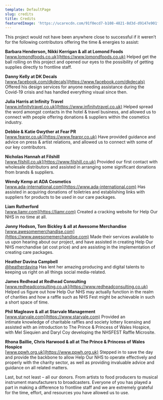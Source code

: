 ```yaml
---
template: DefaultPage
slug: credits
title: Credits
featuredImage: 'https://ucarecdn.com/91f0ecd7-b108-4821-8d3d-d9147e901f14/'
---
```

This project would not have been anywhere close to successful if it weren’t for the following contributors offering the time & energies to assist:

**Barbara Henderson, Nikki Kerrigan & all at Lomond Foods**\
[www.lomondfoods.co.uk](https://www.lomondfoods.co.uk)
Helped get the ball rolling on this project and opened our eyes to the possibility of getting supplies directly to frontline staff.

**Danny Kelly at DK Decals**\
[www.facebook.com/dkdecals](https://www.facebook.com/dkdecals)
Offered his design services for anyone needing assistance during the Covid-19 crisis and has handled everything visual since then.

**Julia Harris at Infinity Travel**\
[www.infinitytravel.co.uk](https://www.infinitytravel.co.uk)
Helped spread the word amongst contacts in the hotel & travel business, and allowed us to connect with people offering donations & suppliers within the cosmetics industry.

**Debbie & Katie Gwyther at Fear PR**\
[www.fearpr.co.uk](https://www.fearpr.co.uk)
Have provided guidance and advice on press & artist relations, and allowed us to connect with some of our key contributors.

**Nicholas Hannah at Filshill**\
[www.filshill.co.uk](https://www.filshill.co.uk)
Provided our first contact with wholesale distributors and assisted in arranging some significant donations from brands & suppliers. 

**Wendy Kemp at ADA Cosmetics**\
[www.ada-international.com](https://www.ada-international.com)
Has assisted in acquiring donations of toiletries and establishing links with suppliers for products to be used in our care packages.

**Liam Rutherford**\
[www.liamr.com](https://liamr.com)
Created a cracking website for Help Our NHS in no time at all.

**Jonny Hodson, Tom Bickley & all at Awesome Merchandise**\
[www.awesomemerchandise.com](https://www.awesomemerchandise.com)
Made their services available to us upon hearing about our project, and have assisted in creating Help Our NHS merchandise (at cost price) and are assisting in the implementation of creating care packages.

**Heather Davina Campbell**\
[@heatherdavina](https://twitter.com/heatherdavina)
Has lent her amazing producing and digital talents to keeping us right on all things social media-related.

**James Redhead at Redhead Consulting**\
[www.redheadconsulting.co.uk](https://www.redheadconsulting.co.uk)
Helped us figure out how Help Our NHS may actually function in the realm of charities and how a raffle such as NHS Fest might be achievable in such a short space of time.

**Phil Magleave & all at Starvale Management**\
[www.starvale.com](https://www.starvale.com)
Provided an intimate knowledge of charitable raffles and society lottery licensing and assisted with an introduction to The Prince & Princess of Wales Hospice, with Mel Siequien and Daryl Coy developing the NHSFEST Raffle Microsite.

**Rhona Baillie, Chris Harwood & all at The Prince & Princess of Wales Hospice**\
[www.ppwh.org.uk](https://www.ppwh.org.uk)
Stepped in to save the day and provide the backbone to allow Help Our NHS to operate effectively and properly with the charity sector, as well as providing invaluable advice and guidance on all related matters.

Last, but not least – all our donors. From artists to food producers to musical instrument manufacturers to broadcasters. Everyone of you has played a part in making a difference to frontline staff and we are extremely grateful for the time, effort, and resources you have allowed us to use.

